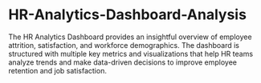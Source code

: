 # HR-Analytics-Dashboard-Analysis
The HR Analytics Dashboard provides an insightful overview of employee attrition, satisfaction, and workforce demographics. The dashboard is structured with multiple key metrics and visualizations that help HR teams analyze trends and make data-driven decisions to improve employee retention and job satisfaction.
